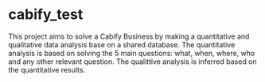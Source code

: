 # cabify_test
This project aims to solve a Cabify Business by making a quantitative and qualitative data analysis base on a shared database.
The quantitative analysis is based on solving the 5 main questions: what, when, where, who and any other relevant question.
The qualittive analysis is inferred based on the quantitative results.
